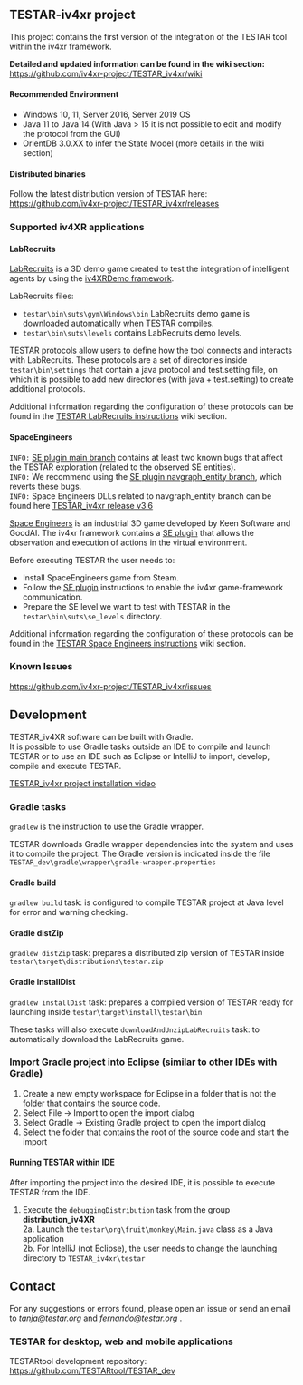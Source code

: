 ## TESTAR-iv4xr project

This project contains the first version of the integration of the TESTAR tool within the iv4xr framework.

**Detailed and updated information can be found in the wiki section:**  
https://github.com/iv4xr-project/TESTAR_iv4xr/wiki

#### Recommended Environment

- Windows 10, 11, Server 2016, Server 2019 OS
- Java 11 to Java 14 (With Java > 15 it is not possible to edit and modify the protocol from the GUI)
- OrientDB 3.0.XX to infer the State Model (more details in the wiki section)

#### Distributed binaries

Follow the latest distribution version of TESTAR here:  
https://github.com/iv4xr-project/TESTAR_iv4xr/releases

### Supported iv4XR applications

#### LabRecruits

[LabRecruits](https://github.com/iv4xr-project/labrecruits) is a 3D demo game created to test the integration of intelligent agents by using the [iv4XRDemo framework](https://github.com/iv4xr-project/iv4xrDemo).  

LabRecruits files:  
- ``testar\bin\suts\gym\Windows\bin`` LabRecruits demo game is downloaded automatically when TESTAR compiles.  
- ``testar\bin\suts\levels`` contains LabRecruits demo levels.  

TESTAR protocols allow users to define how the tool connects and interacts with LabRecruits. 
These protocols are a set of directories inside ``testar\bin\settings`` that contain a java protocol and test.setting file, 
on which it is possible to add new directories (with java + test.setting) to create additional protocols.

Additional information regarding the configuration of these protocols can be found in the 
[TESTAR LabRecruits instructions](https://github.com/iv4xr-project/TESTAR_iv4xr/wiki/LabRecruits-instructions) wiki section.

#### SpaceEngineers

`INFO:` [SE plugin main branch](https://github.com/iv4xr-project/iv4xr-se-plugin) contains at least two known bugs that affect the TESTAR exploration (related to the observed SE entities).  
`INFO:` We recommend using the [SE plugin navgraph_entity branch](https://github.com/iv4xr-project/iv4xr-se-plugin/tree/navgraph_entity), which reverts these bugs.  
`INFO:` Space Engineers DLLs related to navgraph_entity branch can be found here [TESTAR_iv4xr release v3.6](https://github.com/iv4xr-project/TESTAR_iv4xr/releases/tag/v3.6)  

[Space Engineers](https://www.spaceengineersgame.com/) is an industrial 3D game developed by Keen Software and GoodAI. The iv4xr framework contains a [SE plugin](https://github.com/iv4xr-project/iv4xr-se-plugin) that allows the observation and execution of actions in the virtual environment.  

Before executing TESTAR the user needs to:
- Install SpaceEngineers game from Steam.
- Follow the [SE plugin](https://github.com/iv4xr-project/iv4xr-se-plugin) instructions to enable the iv4xr game-framework communication.
- Prepare the SE level we want to test with TESTAR in the ``testar\bin\suts\se_levels`` directory. 

Additional information regarding the configuration of these protocols can be found in the 
[TESTAR Space Engineers instructions](https://github.com/iv4xr-project/TESTAR_iv4xr/wiki/Space-Engineers-instructions) wiki section.

### Known Issues

https://github.com/iv4xr-project/TESTAR_iv4xr/issues

## Development

TESTAR_iv4XR software can be built with Gradle.  
It is possible to use Gradle tasks outside an IDE to compile and launch TESTAR or to use an IDE such as Eclipse or IntelliJ to import, develop, compile and execute TESTAR.

[TESTAR_iv4xr project installation video](https://www.youtube.com/watch?v=WxMFVnh5Uso)

### Gradle tasks

`gradlew` is the instruction to use the Gradle wrapper. 

TESTAR downloads Gradle wrapper dependencies into the system and uses it to compile the project. The Gradle version is indicated inside the file `TESTAR_dev\gradle\wrapper\gradle-wrapper.properties`

#### Gradle build
`gradlew build` task: is configured to compile TESTAR project at Java level for error and warning checking.

#### Gradle distZip
`gradlew distZip` task: prepares a distributed zip version of TESTAR inside ``testar\target\distributions\testar.zip``

#### Gradle installDist
`gradlew installDist` task: prepares a compiled version of TESTAR ready for launching inside ``testar\target\install\testar\bin``

These tasks will also execute `downloadAndUnzipLabRecruits` task: to automatically download the LabRecruits game.

### Import Gradle project into Eclipse (similar to other IDEs with Gradle)

1. Create a new empty workspace for Eclipse in a folder that is not the folder that contains the source
code.  
2. Select File -> Import to open the import dialog
3. Select Gradle -> Existing Gradle project to open the import dialog 
4. Select the folder that contains the root of the source code and start the import

#### Running TESTAR within IDE

After importing the project into the desired IDE, it is possible to execute TESTAR from the IDE.
1. Execute the `debuggingDistribution` task from the group **distribution_iv4XR**  
2a. Launch the `testar\org\fruit\monkey\Main.java` class as a Java application  
2b. For IntelliJ (not Eclipse), the user needs to change the launching directory to `TESTAR_iv4xr\testar`  

## Contact

For any suggestions or errors found, please open an issue or send an email to _tanja@testar.org_ and _fernando@testar.org_ .

### TESTAR for desktop, web and mobile applications

TESTARtool development repository: https://github.com/TESTARtool/TESTAR_dev
